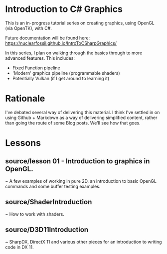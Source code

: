 # Introduction to C# Graphics

This is an in-progress tutorial series on creating graphics, using OpenGL (via OpenTK), with C#.

Future documentation will be found here: https://nuclearfossil.github.io/IntroToCSharpGraphics/

In this series, I plan on walking through the basics through to more advanced features. This includes:
- Fixed Function pipeline
- 'Modern' graphics pipeline (programmable shaders)
- Potentially Vulkan (if I get around to learning it)


# Rationale

I've debated several way of delivering this material. I think I've settled in on using Github + Markdown as a way of delivering
simplified content, rather than going the route of some Blog posts. We'll see how that goes.

# Lessons

## source/lesson 01 - Introduction to graphics in OpenGL.

~ A few examples of working in pure 2D, an introduction to basic OpenGL commands and some buffer testing examples.

## source/ShaderIntroduction

~ How to work with shaders.

## source/D3D11Introduction

~ SharpDX, DirectX 11 and various other pieces for an introduction to writing code in DX 11.
